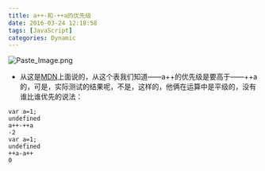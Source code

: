 ```yaml
---
title: a++-和-++a的优先级
date: 2016-03-24 12:18:58
tags: [JavaScript]
categories: Dynamic
---
```

![Paste_Image.png](http://upload-images.jianshu.io/upload_images/1606281-7c1ff81e5d22ec8f.png?imageMogr2/auto-orient/strip%7CimageView2/2/w/1240)
<!-- more -->
- 从这是[MDN](https://developer.mozilla.org/zh-CN/docs/Web/JavaScript/Reference/Operators/Operator_Precedence#Table)上面说的，从这个表我们知道——a++的优先级是要高于——++a的，可是，实际测试的结果呢，不是，这样的，他俩在运算中是平级的，没有谁比谁优先的说法：
```
var a=1;
undefined
a++-++a
-2
var a=1;
undefined
++a-a++
0
```
